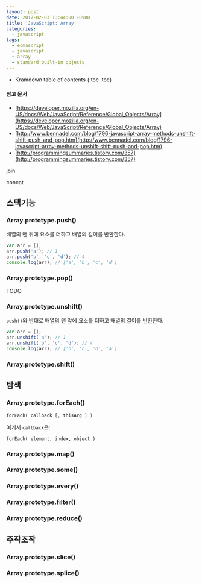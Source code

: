 ```yaml
---
layout: post
date: 2017-02-03 13:44:00 +0900
title: 'JavaScript: Array'
categories:
  - javascript
tags:
  - ecmascript
  - javascript
  - array
  - standard built-in objects
---
```


* Kramdown table of contents
{:toc .toc}

#### 참고 문서

- [https://developer.mozilla.org/en-US/docs/Web/JavaScript/Reference/Global_Objects/Array](https://developer.mozilla.org/en-US/docs/Web/JavaScript/Reference/Global_Objects/Array)
- [http://www.bennadel.com/blog/1796-javascript-array-methods-unshift-shift-push-and-pop.htm](http://www.bennadel.com/blog/1796-javascript-array-methods-unshift-shift-push-and-pop.htm)
- [http://programmingsummaries.tistory.com/357](http://programmingsummaries.tistory.com/357)

join

concat



## 스택기능

### Array.prototype.push()

배열의 맨 뒤에 요소를 더하고 배열의 길이를 반환한다.

```js
var arr = [];
arr.push('a'); // 1
arr.push('b', 'c', 'd'); // 4
console.log(arr); // ['a', 'b', 'c', 'd']
```

### Array.prototype.pop()

TODO

### Array.prototype.unshift()

`push()`와 반대로 배열의 맨 앞에 요소를 더하고 배열의 길이를 반환한다.

```js
var arr = [];
arr.unshift('a'); // 1
arr.unshift('b', 'c', 'd'); // 4
console.log(arr); // ['b', 'c', 'd', 'a']
```

### Array.prototype.shift()

## 탐색

### Array.prototype.forEach()

```
forEach( callback [, thisArg ] )
```

여기서 `callback`은:
```
forEach( element, index, object )
```

### Array.prototype.map()

### Array.prototype.some()

### Array.prototype.every()

### Array.prototype.filter()

### Array.prototype.reduce()

## ~~주작~~조작

### Array.prototype.slice()

### Array.prototype.splice()

